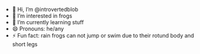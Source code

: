 - 👋 Hi, I’m @introvertedblob
- 👀 I’m interested in frogs
- 🌱 I’m currently learning stuff
- 😄 Pronouns: he/any
- ⚡ Fun fact: rain frogs can not jump or swim due to their rotund body and short legs

<!--
introvertedblob/introvertedblob is a ✨ special ✨ repository because its `README.md` (this file) appears on your GitHub profile.
You can click the Preview link to take a look at your changes.
--->
